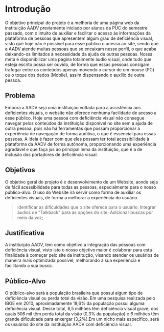# Introdução

O objetivo principal do projeto é a melhoria de uma página web da instituição AADV previamente iniciado por alunos da PUC do semestre passado, com o intuito de auxiliar e facilitar o acesso às informações da plataforma de pessoas que apresentem algum grau de deficiência visual, visto que hoje não é possível para esse público o acesso ao site, sendo que a AADV atende muitas pessoas que se encaixam nesse perfil, o que acaba deixando-os limitados à necessidade da ajuda de outras pessoas. Nossa meta é disponibilizar uma página totalmente áudio visual, onde tudo que esteja escrito possa ser ouvido, de forma que essas pessoas consigam trafegar entre os conteúdos apenas movendo o cursor de um mouse (PC) ou o toque dos dedos (Mobile), assim dispensando o auxílio de outra pessoa.


## Problema

Embora a AADV seja uma instituição voltada para a assistência aos deficientes visuais, o website não oferece nenhuma facilidade de acesso a esse público. Hoje uma pessoa com deficiência visual não consegue navegar pelos conteúdos da instituição disponível no site sem a ajuda de outra pessoa, pois não há ferramentas que possam proporcionar a experiência de navegação de forma auditiva, o que é essencial para essas pessoas. A ideia é fazer com que eles possam ter total acessibilidade à plataforma da AADV de forma autônoma, proporcionando uma experiência agradável e que faça jus ao principal lema da instituição, que é a de inclusão dos portadores de deficiência visual.


## Objetivos

O objetivo geral do projeto é o desenvolvimento de um Website, aonde seja de fácil acessibilidade para todas as pessoas, especialmente para o nosso público-alvo. O uso do Website irá servir como forma de auxiliar os deficientes visuais, de forma a melhorar a experiência do usuário.
 >Identificar as dificuldades que o site oferece para o usuário;
 >Integrar áudios de "Talkback" para as opções do site; 
 >Adicionar buscas por meio da voz; 


## Justificativa

A instituição AADV, tem como objetivo a integração das pessoas com deficiência visual, visto isto o nosso objetivo maior é colaborar para esta finalidade à começar pelo site da institução, visando atender os usuários de maneira mais optimizada possível, melhorando a sua experiência e facilitando a sua busca.  


## Público-Alvo

O público-alvo será a população brasileira que possui algum tipo de deficiência visual ou perda total da visão. 
Em uma pesquisa realizada pelo IBGE em 2010, aproximadamente 18,6% da população possui alguma deficiência visual. Desse 
total, 6,5 milhões têm deficiência visual grave, dos quais 506 mil têm perda total da visão (0,3% da população) e 6 milhões 
têm grande dificuldade para enxergar (3,2%).Em um nicho mais específico, será os usuários do site da instituição AADV com deficiência visual.
